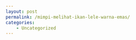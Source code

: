 ```yaml
---
layout: post
permalink: /mimpi-melihat-ikan-lele-warna-emas/
categories:
    - Uncategorized
---
```


